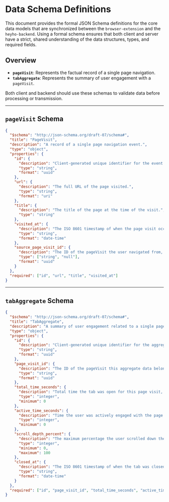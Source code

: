 # Data Schema Definitions

This document provides the formal JSON Schema definitions for the core data models that are synchronized between the `browser-extension` and the `heyho-backend`. Using a formal schema ensures that both client and server have a strict, shared understanding of the data structures, types, and required fields.

## Overview

- **`pageVisit`**: Represents the factual record of a single page navigation.
- **`tabAggregate`**: Represents the summary of user engagement with a `pageVisit`.

Both client and backend should use these schemas to validate data before processing or transmission.

---

## `pageVisit` Schema

```json
{
  "$schema": "http://json-schema.org/draft-07/schema#",
  "title": "PageVisit",
  "description": "A record of a single page navigation event.",
  "type": "object",
  "properties": {
    "id": {
      "description": "Client-generated unique identifier for the event.",
      "type": "string",
      "format": "uuid"
    },
    "url": {
      "description": "The full URL of the page visited.",
      "type": "string",
      "format": "uri"
    },
    "title": {
      "description": "The title of the page at the time of the visit.",
      "type": "string"
    },
    "visited_at": {
      "description": "The ISO 8601 timestamp of when the page visit occurred.",
      "type": "string",
      "format": "date-time"
    },
    "source_page_visit_id": {
      "description": "The ID of the pageVisit the user navigated from, if within the same tab.",
      "type": ["string", "null"],
      "format": "uuid"
    }
  },
  "required": ["id", "url", "title", "visited_at"]
}
```

---

## `tabAggregate` Schema

```json
{
  "$schema": "http://json-schema.org/draft-07/schema#",
  "title": "TabAggregate",
  "description": "A summary of user engagement related to a single pageVisit.",
  "type": "object",
  "properties": {
    "id": {
      "description": "Client-generated unique identifier for the aggregate record.",
      "type": "string",
      "format": "uuid"
    },
    "page_visit_id": {
      "description": "The ID of the pageVisit this aggregate data belongs to.",
      "type": "string",
      "format": "uuid"
    },
    "total_time_seconds": {
      "description": "Total time the tab was open for this page visit, in seconds.",
      "type": "integer",
      "minimum": 0
    },
    "active_time_seconds": {
      "description": "Time the user was actively engaged with the page (not idle), in seconds.",
      "type": "integer",
      "minimum": 0
    },
    "scroll_depth_percent": {
      "description": "The maximum percentage the user scrolled down the page.",
      "type": "integer",
      "minimum": 0,
      "maximum": 100
    },
    "closed_at": {
      "description": "The ISO 8601 timestamp of when the tab was closed.",
      "type": "string",
      "format": "date-time"
    }
  },
  "required": ["id", "page_visit_id", "total_time_seconds", "active_time_seconds", "closed_at"]
}
```
